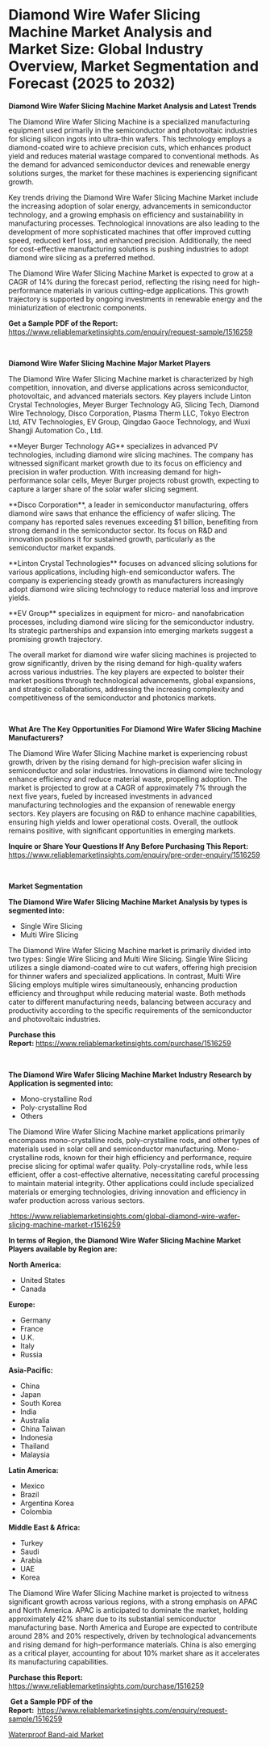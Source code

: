 <p><h1>Diamond Wire Wafer Slicing Machine Market Analysis and Market Size: Global Industry Overview, Market Segmentation and Forecast (2025 to 2032)</h1></p><p><strong>Diamond Wire Wafer Slicing Machine Market Analysis and Latest Trends</strong></p>
<p><p>The Diamond Wire Wafer Slicing Machine is a specialized manufacturing equipment used primarily in the semiconductor and photovoltaic industries for slicing silicon ingots into ultra-thin wafers. This technology employs a diamond-coated wire to achieve precision cuts, which enhances product yield and reduces material wastage compared to conventional methods. As the demand for advanced semiconductor devices and renewable energy solutions surges, the market for these machines is experiencing significant growth.</p><p>Key trends driving the Diamond Wire Wafer Slicing Machine Market include the increasing adoption of solar energy, advancements in semiconductor technology, and a growing emphasis on efficiency and sustainability in manufacturing processes. Technological innovations are also leading to the development of more sophisticated machines that offer improved cutting speed, reduced kerf loss, and enhanced precision. Additionally, the need for cost-effective manufacturing solutions is pushing industries to adopt diamond wire slicing as a preferred method.</p><p>The Diamond Wire Wafer Slicing Machine Market is expected to grow at a CAGR of 14% during the forecast period, reflecting the rising need for high-performance materials in various cutting-edge applications. This growth trajectory is supported by ongoing investments in renewable energy and the miniaturization of electronic components.</p></p>
<p><strong>Get a Sample PDF of the Report:&nbsp;</strong> <a href="https://www.reliablemarketinsights.com/enquiry/request-sample/1516259?utm_campaign=2564&utm_medium=2&utm_source=Github&utm_content=ia&utm_term=29032025&utm_id=diamond-wire-wafer-slicing-machine">https://www.reliablemarketinsights.com/enquiry/request-sample/1516259</a></p>
<p>&nbsp;</p>
<p><strong>Diamond Wire Wafer Slicing Machine Major Market Players</strong></p>
<p><p>The Diamond Wire Wafer Slicing Machine market is characterized by high competition, innovation, and diverse applications across semiconductor, photovoltaic, and advanced materials sectors. Key players include Linton Crystal Technologies, Meyer Burger Technology AG, Slicing Tech, Diamond Wire Technology, Disco Corporation, Plasma Therm LLC, Tokyo Electron Ltd, ATV Technologies, EV Group, Qingdao Gaoce Technology, and Wuxi Shangji Automation Co., Ltd.</p><p>**Meyer Burger Technology AG** specializes in advanced PV technologies, including diamond wire slicing machines. The company has witnessed significant market growth due to its focus on efficiency and precision in wafer production. With increasing demand for high-performance solar cells, Meyer Burger projects robust growth, expecting to capture a larger share of the solar wafer slicing segment.</p><p>**Disco Corporation**, a leader in semiconductor manufacturing, offers diamond wire saws that enhance the efficiency of wafer slicing. The company has reported sales revenues exceeding $1 billion, benefiting from strong demand in the semiconductor sector. Its focus on R&D and innovation positions it for sustained growth, particularly as the semiconductor market expands.</p><p>**Linton Crystal Technologies** focuses on advanced slicing solutions for various applications, including high-end semiconductor wafers. The company is experiencing steady growth as manufacturers increasingly adopt diamond wire slicing technology to reduce material loss and improve yields.</p><p>**EV Group** specializes in equipment for micro- and nanofabrication processes, including diamond wire slicing for the semiconductor industry. Its strategic partnerships and expansion into emerging markets suggest a promising growth trajectory.</p><p>The overall market for diamond wire wafer slicing machines is projected to grow significantly, driven by the rising demand for high-quality wafers across various industries. The key players are expected to bolster their market positions through technological advancements, global expansions, and strategic collaborations, addressing the increasing complexity and competitiveness of the semiconductor and photonics markets.</p></p>
<p>&nbsp;</p>
<p><strong>What Are The Key Opportunities For Diamond Wire Wafer Slicing Machine Manufacturers?</strong></p>
<p><p>The Diamond Wire Wafer Slicing Machine market is experiencing robust growth, driven by the rising demand for high-precision wafer slicing in semiconductor and solar industries. Innovations in diamond wire technology enhance efficiency and reduce material waste, propelling adoption. The market is projected to grow at a CAGR of approximately 7% through the next five years, fueled by increased investments in advanced manufacturing technologies and the expansion of renewable energy sectors. Key players are focusing on R&D to enhance machine capabilities, ensuring high yields and lower operational costs. Overall, the outlook remains positive, with significant opportunities in emerging markets.</p></p>
<p><strong>Inquire or Share Your Questions If Any Before Purchasing This Report:</strong> <a href="https://www.reliablemarketinsights.com/enquiry/pre-order-enquiry/1516259?utm_campaign=2564&utm_medium=2&utm_source=Github&utm_content=ia&utm_term=29032025&utm_id=diamond-wire-wafer-slicing-machine">https://www.reliablemarketinsights.com/enquiry/pre-order-enquiry/1516259</a></p>
<p>&nbsp;</p>
<p><strong>Market Segmentation</strong></p>
<p><strong>The Diamond Wire Wafer Slicing Machine Market Analysis by types is segmented into:</strong></p>
<p><ul><li>Single Wire Slicing</li><li>Multi Wire Slicing</li></ul></p>
<p><p>The Diamond Wire Wafer Slicing Machine market is primarily divided into two types: Single Wire Slicing and Multi Wire Slicing. Single Wire Slicing utilizes a single diamond-coated wire to cut wafers, offering high precision for thinner wafers and specialized applications. In contrast, Multi Wire Slicing employs multiple wires simultaneously, enhancing production efficiency and throughput while reducing material waste. Both methods cater to different manufacturing needs, balancing between accuracy and productivity according to the specific requirements of the semiconductor and photovoltaic industries.</p></p>
<p><strong>Purchase this Report:&nbsp;</strong><a href="https://www.reliablemarketinsights.com/purchase/1516259?utm_campaign=2564&utm_medium=2&utm_source=Github&utm_content=ia&utm_term=29032025&utm_id=diamond-wire-wafer-slicing-machine">https://www.reliablemarketinsights.com/purchase/1516259</a></p>
<p>&nbsp;</p>
<p><strong>The Diamond Wire Wafer Slicing Machine Market Industry Research by Application is segmented into:</strong></p>
<p><ul><li>Mono-crystalline Rod</li><li>Poly-crystalline Rod</li><li>Others</li></ul></p>
<p><p>The Diamond Wire Wafer Slicing Machine market applications primarily encompass mono-crystalline rods, poly-crystalline rods, and other types of materials used in solar cell and semiconductor manufacturing. Mono-crystalline rods, known for their high efficiency and performance, require precise slicing for optimal wafer quality. Poly-crystalline rods, while less efficient, offer a cost-effective alternative, necessitating careful processing to maintain material integrity. Other applications could include specialized materials or emerging technologies, driving innovation and efficiency in wafer production across various sectors.</p></p>
<p><a href="https://www.reliablemarketinsights.com/global-diamond-wire-wafer-slicing-machine-market-r1516259?utm_campaign=2564&utm_medium=2&utm_source=Github&utm_content=ia&utm_term=29032025&utm_id=diamond-wire-wafer-slicing-machine">&nbsp;https://www.reliablemarketinsights.com/global-diamond-wire-wafer-slicing-machine-market-r1516259</a></p>
<p><strong>In terms of Region, the Diamond Wire Wafer Slicing Machine Market Players available by Region are:</strong></p>
<p>
    <p> <strong> North America: </strong>
        <ul>
            <li>United States</li>
            <li>Canada</li>
        </ul>
        </p> 
    <p> <strong> Europe: </strong>
        <ul>
            <li>Germany</li>
            <li>France</li>
            <li>U.K.</li>
            <li>Italy</li>
            <li>Russia</li>
        </ul>
        </p> 
    <p> <strong> Asia-Pacific: </strong>
        <ul>
            <li>China</li>
            <li>Japan</li>
            <li>South Korea</li>
            <li>India</li>
            <li>Australia</li>
            <li>China Taiwan</li>
            <li>Indonesia</li>
            <li>Thailand</li>
            <li>Malaysia</li>
        </ul>
        </p> 
    <p> <strong> Latin America: </strong>
        <ul>
            <li>Mexico</li>
            <li>Brazil</li>
            <li>Argentina Korea</li>
            <li>Colombia</li>
        </ul>
        </p> 
    <p> <strong> Middle East & Africa: </strong>
        <ul>
            <li>Turkey</li>
            <li>Saudi</li>
            <li>Arabia</li>
            <li>UAE</li>
            <li>Korea</li>
        </ul>
    </p>
    </p>
<p><p>The Diamond Wire Wafer Slicing Machine market is projected to witness significant growth across various regions, with a strong emphasis on APAC and North America. APAC is anticipated to dominate the market, holding approximately 42% share due to its substantial semiconductor manufacturing base. North America and Europe are expected to contribute around 28% and 20% respectively, driven by technological advancements and rising demand for high-performance materials. China is also emerging as a critical player, accounting for about 10% market share as it accelerates its manufacturing capabilities.</p></p>
<p><strong>Purchase this Report: </strong><a href="https://www.reliablemarketinsights.com/purchase/1516259?utm_campaign=2564&utm_medium=2&utm_source=Github&utm_content=ia&utm_term=29032025&utm_id=diamond-wire-wafer-slicing-machine">https://www.reliablemarketinsights.com/purchase/1516259</a></p>
<p>&nbsp;<strong>Get a Sample PDF of the Report:&nbsp;&nbsp;</strong><a href="https://www.reliablemarketinsights.com/enquiry/request-sample/1516259?utm_campaign=2564&utm_medium=2&utm_source=Github&utm_content=ia&utm_term=29032025&utm_id=diamond-wire-wafer-slicing-machine">https://www.reliablemarketinsights.com/enquiry/request-sample/1516259</a></p>
<p><strong></strong></p>
<p><p><a href="https://github.com/krinerstormy331/Market-Research-Report-List-1/blob/main/waterproof-band-aid-market.md?utm_campaign=2564&utm_medium=2&utm_source=Github&utm_content=ia&utm_term=29032025&utm_id=diamond-wire-wafer-slicing-machine">Waterproof Band-aid Market</a></p></p>